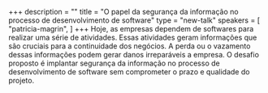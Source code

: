 +++
description = ""
title = "O papel da segurança da informação no processo de desenvolvimento de software"
type = "new-talk"
speakers = [
        "patricia-magrin",
]
+++
Hoje, as empresas dependem de softwares para realizar uma série de atividades. Essas atividades geram informações que são cruciais para a continuidade dos negócios. A perda ou o vazamento dessas informações podem gerar danos irreparáveis a empresa. O desafio proposto é implantar segurança da informação no processo de desenvolvimento de software sem comprometer o prazo e qualidade do projeto.